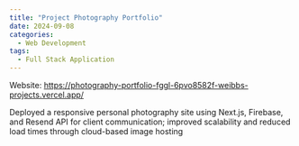 ```yaml
---
title: "Project Photography Portfolio"
date: 2024-09-08
categories:
  - Web Development
tags:
  - Full Stack Application
---
```


Website: https://photography-portfolio-fggl-6pvo8582f-weibbs-projects.vercel.app/

Deployed a responsive personal photography site using Next.js, Firebase, and Resend API for client
 communication; improved scalability and reduced load times through cloud-based image hosting
